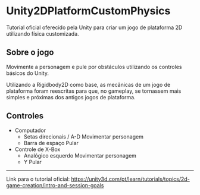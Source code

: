 # Unity2DPlatformCustomPhysics

Tutorial oficial oferecido pela Unity para criar um jogo de plataforma 2D utilizando física customizada.

## Sobre o jogo

Movimente a personagem e pule por obstáculos utilizando os controles básicos do Unity.

Utilizando a Rigidbody2D como base, as mecânicas de um jogo de plataforma foram reescritas para que, no gameplay, se tornassem mais simples e próximas dos antigos jogos de plataforma.

## Controles

* Computador
  * Setas direcionais / A-D
    Movimentar personagem
  * Barra de espaço
    Pular
* Controle de X-Box
  * Analógico esquerdo
    Movimentar personagem
  * Y
    Pular

---------
Link para o tutorial oficial: https://unity3d.com/pt/learn/tutorials/topics/2d-game-creation/intro-and-session-goals
